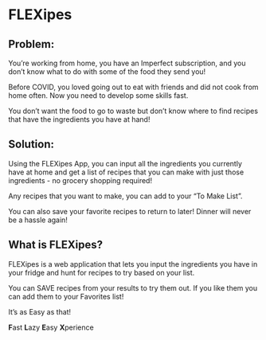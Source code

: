 # FLEXipes

## Problem:
You’re working from home, you have an Imperfect subscription, and you don’t know what to do with some of the food they send you!

Before COVID, you loved going out to eat with friends and did not cook from home often. Now you need to develop some skills fast.

You don’t want the food to go to waste but don’t know where to find recipes that have the ingredients you have at hand!

## Solution:
Using the FLEXipes App, you can input all the ingredients you currently have at home and get a list of recipes that you can make with just those ingredients - no grocery shopping required! 

Any recipes that you want to make, you can add to your “To Make List”.

You can also save your favorite recipes to return to later! Dinner will never be a hassle again! 

## What is FLEXipes?
FLEXipes is a web application that lets you input the ingredients you have in your fridge and hunt for recipes to try based on your list.

You can SAVE recipes from your results to try them out. If you like them you can add them to your Favorites list!

It’s as Easy as that!

**F**ast
**L**azy
**E**asy
**X**perience
